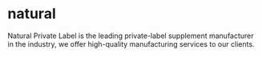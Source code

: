 # natural
Natural Private Label is the leading private-label supplement manufacturer in the industry, we offer high-quality manufacturing services to our clients.
